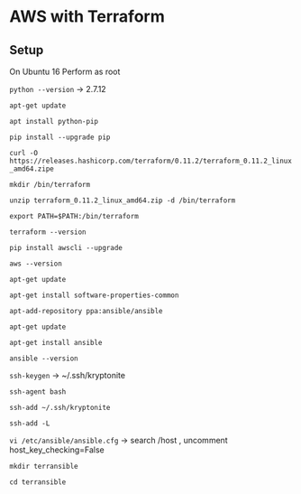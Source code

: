 # AWS with Terraform
## Setup 
On Ubuntu 16
Perform as root

`python --version` -> 2.7.12

`apt-get update`

`apt install python-pip`

`pip install --upgrade pip`

`curl -O https://releases.hashicorp.com/terraform/0.11.2/terraform_0.11.2_linux_amd64.zipe`

`mkdir /bin/terraform`

`unzip terraform_0.11.2_linux_amd64.zip -d /bin/terraform`

`export PATH=$PATH:/bin/terraform`

`terraform --version`

`pip install awscli --upgrade`

`aws --version`

`apt-get update`

`apt-get install software-properties-common`

`apt-add-repository ppa:ansible/ansible`

`apt-get update`

`apt-get install ansible`

`ansible --version`

`ssh-keygen` -> ~/.ssh/kryptonite

`ssh-agent bash`

`ssh-add ~/.ssh/kryptonite`

`ssh-add -L`

`vi /etc/ansible/ansible.cfg` -> search /host , uncomment host_key_checking=False

`mkdir terransible`

`cd terransible`
